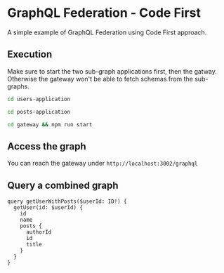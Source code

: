 # GraphQL Federation - Code First

A simple example of GraphQL Federation using Code First approach.

## Execution

Make sure to start the two sub-graph applications first, then the gatway. Otherwise the gateway won't be able to fetch schemas from the sub-graphs.

```sh
cd users-application 
```

```sh
cd posts-application 
```

```sh
cd gateway && npm run start
```

## Access the graph

You can reach the gateway under `http://localhost:3002/graphql`

## Query a combined graph

```gql
query getUserWithPosts($userId: ID!) {
  getUser(id: $userId) {
    id
    name
    posts {
      authorId
      id
      title
    }
  }
}
```
